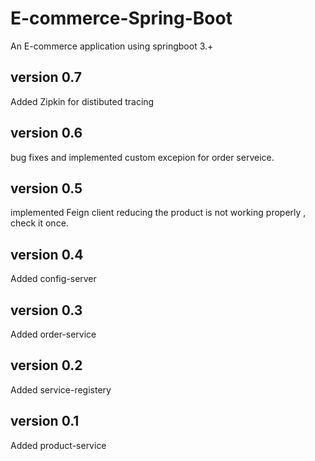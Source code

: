 # E-commerce-Spring-Boot
An E-commerce application using springboot 3.+

## version 0.7
Added Zipkin for distibuted tracing

## version 0.6
bug fixes and implemented custom excepion for order serveice.

## version 0.5
implemented Feign client
reducing the product is not working properly , check it once.

## version 0.4
Added config-server

## version 0.3
Added order-service 

## version 0.2
Added service-registery

## version 0.1
Added product-service
